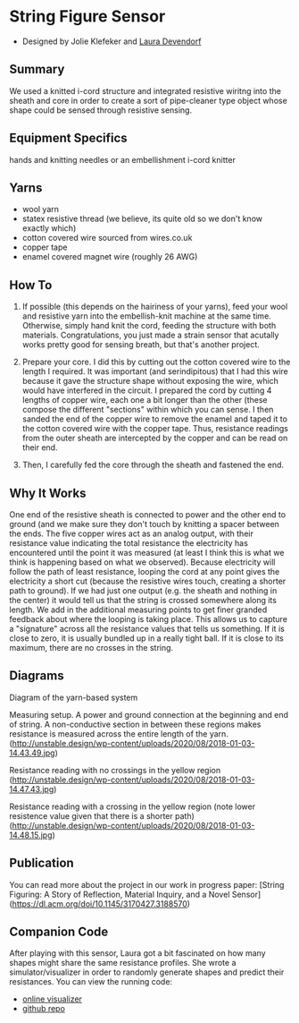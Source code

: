 # String Figure Sensor
- Designed by Jolie Klefeker and [Laura Devendorf](https://github.com/devendork) 

## Summary 
We used a knitted i-cord structure and integrated resistive wiritng into the sheath and core in order to create a sort of pipe-cleaner type object whose shape could be sensed through resistive sensing. 


## Equipment Specifics
hands and knitting needles or an embellishment i-cord knitter

## Yarns
- wool yarn
- statex resistive thread (we believe, its quite old so we don't know exactly which)
- cotton covered wire sourced from wires.co.uk
- copper tape
- enamel covered magnet wire (roughly 26 AWG)


## How To

1. If possible (this depends on the hairiness of your yarns), feed your wool and resistive yarn into the embellish-knit machine at the same time. Otherwise, simply hand knit the cord, feeding the structure with both materials. Congratulations, you just made a strain sensor that acutally works pretty good for sensing breath, but that's another project. 

 
2. Prepare your core. I did this by cutting out the cotton covered wire to the length I required. It was important (and serindipitous) that I had this wire because it gave the structure shape without exposing the wire, which would have interfered in the circuit. I prepared the cord by cutting 4 lengths of copper wire, each one a bit longer than the other (these compose the different "sections" within which you can sense. I then sanded the end of the copper wire to remove the enamel and taped it to the cotton covered wire with the copper tape. Thus, resistance readings from the outer sheath are intercepted by the copper and can be read on their end. 

3. Then, I carefully fed the core through the sheath and fastened the end. 

## Why It Works

One end of the resistive sheath is connected to power and the other end to ground (and we make sure they don't touch by knitting a spacer between the ends. The five copper wires act as an analog output, with their resistance value indicating the total resistance the electricity has encountered until the point it was measured (at least I think this is what we think is happening based on what we observed). Because electricity will follow the path of least resistance, looping the cord at any point gives the electricity a short cut (because the resistive wires touch, creating a shorter path to ground). If we had just one output (e.g. the sheath and nothing in the center) it would tell us that the string is crossed somewhere along its length. We add in the additional measuring points to get finer granded feedback about where the looping is taking place. This allows us to capture a "signature" across all the resistance values that tells us something. If it is close to zero, it is usually bundled up in a really tight ball. If it is close to its maximum, there are no crosses in the string. 


## Diagrams

Diagram of the yarn-based system
[](http://unstable.design/wp-content/uploads/2020/08/sf_diagram.jpg)

Measuring setup. A power and ground connection at the beginning and end of string. A non-conductive section in between these regions makes resistance is measured across the entire length of the yarn.
(http://unstable.design/wp-content/uploads/2020/08/2018-01-03-14.43.49.jpg)

Resistance reading with no crossings in the yellow region
(http://unstable.design/wp-content/uploads/2020/08/2018-01-03-14.47.43.jpg)

Resistance reading with a crossing in the yellow region (note lower resistence value given that there is a shorter path)
(http://unstable.design/wp-content/uploads/2020/08/2018-01-03-14.48.15.jpg)


## Publication

You can read more about the project in our work in progress paper: [String Figuring: A Story of Reflection, Material Inquiry, and a Novel Sensor] (https://dl.acm.org/doi/10.1145/3170427.3188570) 

## Companion Code

After playing with this sensor, Laura got a bit fascinated on how many shapes might share the same resistance profiles. She wrote a simulator/visualizer in order to randomly generate shapes and predict their resistances. You can view the running code:
- [online visualizer](http://artfordorks.com/dev/stringfigures/)
- [github repo](https://github.com/Devendork/stringfigures)

